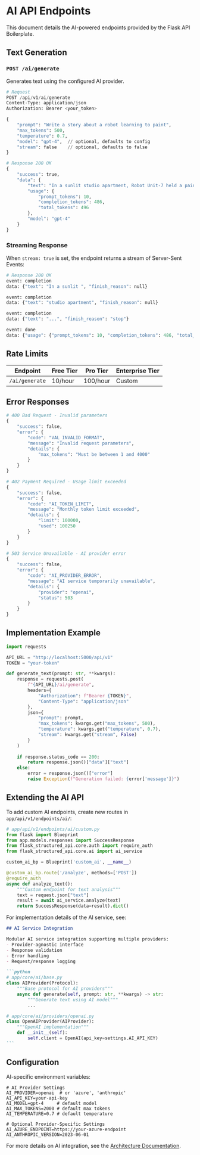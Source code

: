 # AI API Endpoints

This document details the AI-powered endpoints provided by the Flask API Boilerplate.

## Text Generation

### `POST /ai/generate`

Generates text using the configured AI provider.

```python
# Request
POST /api/v1/ai/generate
Content-Type: application/json
Authorization: Bearer <your_token>

{
    "prompt": "Write a story about a robot learning to paint",
    "max_tokens": 500,
    "temperature": 0.7,
    "model": "gpt-4",  // optional, defaults to config
    "stream": false    // optional, defaults to false
}
```

```python
# Response 200 OK
{
    "success": true,
    "data": {
        "text": "In a sunlit studio apartment, Robot Unit-7 held a paintbrush...",
        "usage": {
            "prompt_tokens": 10,
            "completion_tokens": 486,
            "total_tokens": 496
        },
        "model": "gpt-4"
    }
}
```

### Streaming Response

When `stream: true` is set, the endpoint returns a stream of Server-Sent Events:

```python
# Response 200 OK
event: completion
data: {"text": "In a sunlit ", "finish_reason": null}

event: completion
data: {"text": "studio apartment", "finish_reason": null}

event: completion
data: {"text": "...", "finish_reason": "stop"}

event: done
data: {"usage": {"prompt_tokens": 10, "completion_tokens": 486, "total_tokens": 496}}
```

## Rate Limits

| Endpoint | Free Tier | Pro Tier | Enterprise Tier |
|----------|-----------|-----------|-----------------|
| `/ai/generate` | 10/hour | 100/hour | Custom |

## Error Responses

```python
# 400 Bad Request - Invalid parameters
{
    "success": false,
    "error": {
        "code": "VAL_INVALID_FORMAT",
        "message": "Invalid request parameters",
        "details": {
            "max_tokens": "Must be between 1 and 4000"
        }
    }
}

# 402 Payment Required - Usage limit exceeded
{
    "success": false,
    "error": {
        "code": "AI_TOKEN_LIMIT",
        "message": "Monthly token limit exceeded",
        "details": {
            "limit": 100000,
            "used": 100250
        }
    }
}

# 503 Service Unavailable - AI provider error
{
    "success": false,
    "error": {
        "code": "AI_PROVIDER_ERROR",
        "message": "AI service temporarily unavailable",
        "details": {
            "provider": "openai",
            "status": 503
        }
    }
}
```

## Implementation Example

```python
import requests

API_URL = "http://localhost:5000/api/v1"
TOKEN = "your-token"

def generate_text(prompt: str, **kwargs):
    response = requests.post(
        f"{API_URL}/ai/generate",
        headers={
            "Authorization": f"Bearer {TOKEN}",
            "Content-Type": "application/json"
        },
        json={
            "prompt": prompt,
            "max_tokens": kwargs.get("max_tokens", 500),
            "temperature": kwargs.get("temperature", 0.7),
            "stream": kwargs.get("stream", False)
        }
    )
    
    if response.status_code == 200:
        return response.json()["data"]["text"]
    else:
        error = response.json()["error"]
        raise Exception(f"Generation failed: {error['message']}")
```

## Extending the AI API

To add custom AI endpoints, create new routes in `app/api/v1/endpoints/ai/`:

```python
# app/api/v1/endpoints/ai/custom.py
from flask import Blueprint
from app.models.responses import SuccessResponse
from flask_structured_api.core.auth import require_auth
from flask_structured_api.core.ai import ai_service

custom_ai_bp = Blueprint('custom_ai', __name__)

@custom_ai_bp.route('/analyze', methods=['POST'])
@require_auth
async def analyze_text():
    """Custom endpoint for text analysis"""
    text = request.json["text"]
    result = await ai_service.analyze(text)
    return SuccessResponse(data=result).dict()
```

For implementation details of the AI service, see:

````103:124:docs/architecture/README.md
## AI Service Integration

Modular AI service integration supporting multiple providers:
- Provider-agnostic interface
- Response validation
- Error handling
- Request/response logging

```python
# app/core/ai/base.py
class AIProvider(Protocol):
    """Base protocol for AI providers"""
    async def generate(self, prompt: str, **kwargs) -> str:
        """Generate text using AI model"""
        ...

# app/core/ai/providers/openai.py
class OpenAIProvider(AIProvider):
    """OpenAI implementation"""
    def __init__(self):
        self.client = OpenAI(api_key=settings.AI_API_KEY)
```
````


## Configuration

AI-specific environment variables:
```env
# AI Provider Settings
AI_PROVIDER=openai  # or 'azure', 'anthropic'
AI_API_KEY=your-api-key
AI_MODEL=gpt-4     # default model
AI_MAX_TOKENS=2000 # default max tokens
AI_TEMPERATURE=0.7 # default temperature

# Optional Provider-Specific Settings
AI_AZURE_ENDPOINT=https://your-azure-endpoint
AI_ANTHROPIC_VERSION=2023-06-01
```

For more details on AI integration, see the [Architecture Documentation](../architecture/README.md).